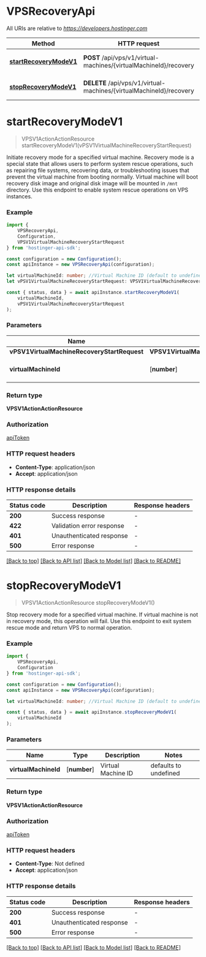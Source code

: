 # VPSRecoveryApi

All URIs are relative to *https://developers.hostinger.com*

|Method | HTTP request | Description|
|------------- | ------------- | -------------|
|[**startRecoveryModeV1**](#startrecoverymodev1) | **POST** /api/vps/v1/virtual-machines/{virtualMachineId}/recovery | Start recovery mode|
|[**stopRecoveryModeV1**](#stoprecoverymodev1) | **DELETE** /api/vps/v1/virtual-machines/{virtualMachineId}/recovery | Stop recovery mode|

# **startRecoveryModeV1**
> VPSV1ActionActionResource startRecoveryModeV1(vPSV1VirtualMachineRecoveryStartRequest)

Initiate recovery mode for a specified virtual machine.  Recovery mode is a special state that allows users to perform system rescue operations,  such as repairing file systems, recovering data, or troubleshooting issues that prevent the virtual machine  from booting normally.   Virtual machine will boot recovery disk image and original disk image will be mounted in `/mnt` directory.  Use this endpoint to enable system rescue operations on VPS instances.

### Example

```typescript
import {
    VPSRecoveryApi,
    Configuration,
    VPSV1VirtualMachineRecoveryStartRequest
} from 'hostinger-api-sdk';

const configuration = new Configuration();
const apiInstance = new VPSRecoveryApi(configuration);

let virtualMachineId: number; //Virtual Machine ID (default to undefined)
let vPSV1VirtualMachineRecoveryStartRequest: VPSV1VirtualMachineRecoveryStartRequest; //

const { status, data } = await apiInstance.startRecoveryModeV1(
    virtualMachineId,
    vPSV1VirtualMachineRecoveryStartRequest
);
```

### Parameters

|Name | Type | Description  | Notes|
|------------- | ------------- | ------------- | -------------|
| **vPSV1VirtualMachineRecoveryStartRequest** | **VPSV1VirtualMachineRecoveryStartRequest**|  | |
| **virtualMachineId** | [**number**] | Virtual Machine ID | defaults to undefined|


### Return type

**VPSV1ActionActionResource**

### Authorization

[apiToken](../README.md#apiToken)

### HTTP request headers

 - **Content-Type**: application/json
 - **Accept**: application/json


### HTTP response details
| Status code | Description | Response headers |
|-------------|-------------|------------------|
|**200** | Success response |  -  |
|**422** | Validation error response |  -  |
|**401** | Unauthenticated response |  -  |
|**500** | Error response |  -  |

[[Back to top]](#) [[Back to API list]](../README.md#documentation-for-api-endpoints) [[Back to Model list]](../README.md#documentation-for-models) [[Back to README]](../README.md)

# **stopRecoveryModeV1**
> VPSV1ActionActionResource stopRecoveryModeV1()

Stop recovery mode for a specified virtual machine.  If virtual machine is not in recovery mode, this operation will fail.  Use this endpoint to exit system rescue mode and return VPS to normal operation.

### Example

```typescript
import {
    VPSRecoveryApi,
    Configuration
} from 'hostinger-api-sdk';

const configuration = new Configuration();
const apiInstance = new VPSRecoveryApi(configuration);

let virtualMachineId: number; //Virtual Machine ID (default to undefined)

const { status, data } = await apiInstance.stopRecoveryModeV1(
    virtualMachineId
);
```

### Parameters

|Name | Type | Description  | Notes|
|------------- | ------------- | ------------- | -------------|
| **virtualMachineId** | [**number**] | Virtual Machine ID | defaults to undefined|


### Return type

**VPSV1ActionActionResource**

### Authorization

[apiToken](../README.md#apiToken)

### HTTP request headers

 - **Content-Type**: Not defined
 - **Accept**: application/json


### HTTP response details
| Status code | Description | Response headers |
|-------------|-------------|------------------|
|**200** | Success response |  -  |
|**401** | Unauthenticated response |  -  |
|**500** | Error response |  -  |

[[Back to top]](#) [[Back to API list]](../README.md#documentation-for-api-endpoints) [[Back to Model list]](../README.md#documentation-for-models) [[Back to README]](../README.md)

